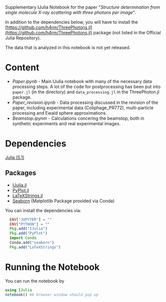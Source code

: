 Supplementary IJulia Notebook for the paper "*Structure determination from single molecule X-ray scattering with three photons per image*".

In addition to the dependencies below, you will have to install the [https://github.com/h4rm/ThreePhotons.jl](https://github.com/h4rm/ThreePhotons.jl) package (not listed in the Official Julia Repository).

The data that is analyzed in this notebook is not yet released.

Content
=============

* *Paper.ipynb* - Main IJulia notebook with many of the necessary data processing steps. A lot of the code for postprocessing has been put into `paper.jl` (in the directory) and `data_processing.jl` in the ThreePhoton.jl package.
* *Paper_revision.ipynb* - Data processing discussed in the revision of the paper, including experimental data (Coliphage_PR772), multi-particle processing and Ewald sphere approximations.
* *Beamstop.ipynm* - Calculations concering the beamstop, both in synthetic experiments and real experimental images.

Dependencies
=============

[Julia (5.1)](https://julialang.org/downloads/oldreleases.html)

Packages
---------

* [IJulia.jl](https://github.com/JuliaLang/IJulia.jl)
* [PyPlot.jl](https://github.com/JuliaPy/PyPlot.jl)
* [LaTeXStrings.jl](https://github.com/stevengj/LaTeXStrings.jl)
* [Seaborn](https://seaborn.pydata.org/) (Matplotlib Package provided via Conda)

You can install the dependencies via:

```julia
  ENV["JUPYTER"] = ""
  ENV["PYTHON"] = ""
  Pkg.add("IJulia")
  Pkg.add("PyPlot")
  import Conda
  Conda.add("seaborn")
  Pkg.add("LaTeXStrings")
```

Running the Notebook
=====================

You can run the notebook by

```julia
using IJulia
notebook() #A browser window should pop up
```
